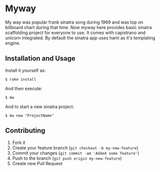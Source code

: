 # Myway

My way was popular frank sinatra song during 1969 and was top on billboard chart during that time. Now myway here
provides basic sinatra scaffolding project for everyone to use. It comes with capistrano and unicorn integrated. By
default the sinatra app uses haml as it's templating engine.

## Installation and Usage

Install it yourself as:

    $ rake install


And then execute:

    $ mw

And to start a new sinatra project:

    $ mw new "ProjectName"


## Contributing

1. Fork it
2. Create your feature branch (`git checkout -b my-new-feature`)
3. Commit your changes (`git commit -am 'Added some feature'`)
4. Push to the branch (`git push origin my-new-feature`)
5. Create new Pull Request
